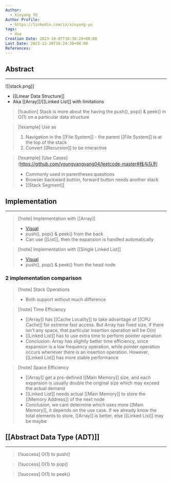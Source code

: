```yaml
---
Author:
  - Xinyang YU
Author Profile:
  - https://linkedin.com/in/xinyang-yu
tags:
  - dsa
Creation Date: 2023-10-07T16:38:28+08:00
Last Date: 2023-12-20T16:24:30+08:00
References: 
---
```

## Abstract
---
![[stack.png]]
- [[Linear Data Structure]]
- Aka [[Array]]/[[Linked List]] with limitations


>[!caution] Stack is more about the having the push(), pop() & peek() in O(1) on a particular data structure 


>[!example] Use as
>1. Navigation in the [[File System]] - the parent [[File System]] is at the top of the stack
>2. Convert [[Recursion]] to be interactive

>[!example] [Use Cases](https://github.com/youngyangyang04/leetcode-master#栈与队列
>- Commonly used in parentheses questions
>- Browser backward button, forward button needs another stack
>- [[Stack Segment]]

## Implementation
---

>[!note] Implementation with [[Array]]
>
>- [Visual](https://www.hello-algo.com/chapter_stack_and_queue/stack/#2)
>- push(), pop() & peek() from the back
>- Can use [[List]], then the expansion is handled automatically

>[!note] Implementation with [[Single Linked List]]
>- [Visual](https://www.hello-algo.com/chapter_stack_and_queue/stack/#1)
>- push(), pop() & peek() from the head node

### 2 implementation comparison
>[!note] Stack Operations
>- Both support without much difference

>[!note] Time Efficiency
>- [[Array]] has [[Cache Locality]] to take advantage of [[CPU Cache]] for extreme fast access. But Array has fixed size, if there isn't any space, that particular insertion operation will be O(n)
>- [[Linked List]] has to use extra time to perform pointer operation 
>- Conclusion: Array has slightly better time efficiency, since expansion is a low frequency operation, while pointer operation occurs whenever there is an insertion operation. However, [[Linked List]] has more stable performance

>[!note] Space Efficiency
>- [[Array]] get a pre-defined [[Main Memory]] size, and each expansion is usually double the original size which may exceed the actual demand
>- [[Linked List]] needs actual [[Main Memory]] to store the [[Memory Address]] of the next node
>- Conclusion, we cant determine which uses more [[Main Memory]], it depends on the use case. If we already know the total elements to store, [[Array]] is better, else [[Linked List]] may be maybe

## [[Abstract Data Type (ADT)]]
---
>[!success] O(1) to push()

>[!success] O(1) to pop()

>[!success] O(1) to peek()
